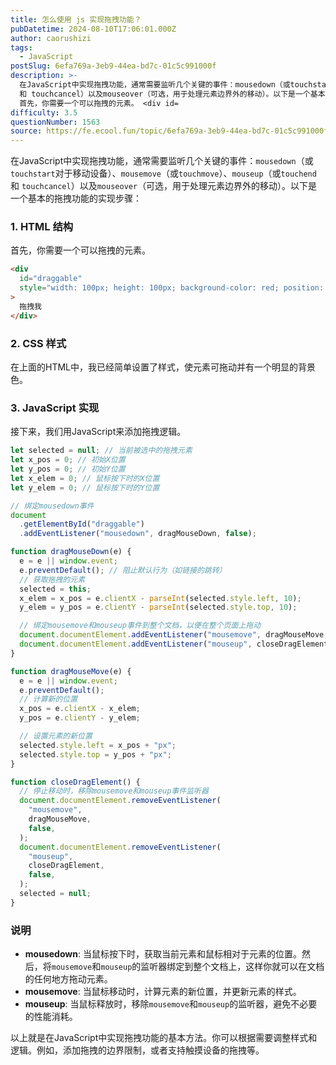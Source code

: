 ```yaml
---
title: 怎么使用 js 实现拖拽功能？
pubDatetime: 2024-08-10T17:06:01.000Z
author: caorushizi
tags:
  - JavaScript
postSlug: 6efa769a-3eb9-44ea-bd7c-01c5c991000f
description: >-
  在JavaScript中实现拖拽功能，通常需要监听几个关键的事件：mousedown（或touchstart对于移动设备）、mousemove（或touchmove）、mouseup（或touchend
  和 touchcancel）以及mouseover（可选，用于处理元素边界外的移动）。以下是一个基本的拖拽功能的实现步骤： 1. HTML 结构
  首先，你需要一个可以拖拽的元素。 <div id=
difficulty: 3.5
questionNumber: 1563
source: https://fe.ecool.fun/topic/6efa769a-3eb9-44ea-bd7c-01c5c991000f
---
```


在JavaScript中实现拖拽功能，通常需要监听几个关键的事件：`mousedown`（或`touchstart`对于移动设备）、`mousemove`（或`touchmove`）、`mouseup`（或`touchend` 和 `touchcancel`）以及`mouseover`（可选，用于处理元素边界外的移动）。以下是一个基本的拖拽功能的实现步骤：

### 1. HTML 结构

首先，你需要一个可以拖拽的元素。

```html
<div
  id="draggable"
  style="width: 100px; height: 100px; background-color: red; position: absolute; cursor: pointer;"
>
  拖拽我
</div>
```

### 2. CSS 样式

在上面的HTML中，我已经简单设置了样式，使元素可拖动并有一个明显的背景色。

### 3. JavaScript 实现

接下来，我们用JavaScript来添加拖拽逻辑。

```javascript
let selected = null; // 当前被选中的拖拽元素
let x_pos = 0; // 初始X位置
let y_pos = 0; // 初始Y位置
let x_elem = 0; // 鼠标按下时的X位置
let y_elem = 0; // 鼠标按下时的Y位置

// 绑定mousedown事件
document
  .getElementById("draggable")
  .addEventListener("mousedown", dragMouseDown, false);

function dragMouseDown(e) {
  e = e || window.event;
  e.preventDefault(); // 阻止默认行为（如链接的跳转）
  // 获取拖拽的元素
  selected = this;
  x_elem = x_pos = e.clientX - parseInt(selected.style.left, 10);
  y_elem = y_pos = e.clientY - parseInt(selected.style.top, 10);

  // 绑定mousemove和mouseup事件到整个文档，以便在整个页面上拖动
  document.documentElement.addEventListener("mousemove", dragMouseMove, false);
  document.documentElement.addEventListener("mouseup", closeDragElement, false);
}

function dragMouseMove(e) {
  e = e || window.event;
  e.preventDefault();
  // 计算新的位置
  x_pos = e.clientX - x_elem;
  y_pos = e.clientY - y_elem;

  // 设置元素的新位置
  selected.style.left = x_pos + "px";
  selected.style.top = y_pos + "px";
}

function closeDragElement() {
  // 停止移动时，移除mousemove和mouseup事件监听器
  document.documentElement.removeEventListener(
    "mousemove",
    dragMouseMove,
    false,
  );
  document.documentElement.removeEventListener(
    "mouseup",
    closeDragElement,
    false,
  );
  selected = null;
}
```

### 说明

- **mousedown**: 当鼠标按下时，获取当前元素和鼠标相对于元素的位置。然后，将`mousemove`和`mouseup`的监听器绑定到整个文档上，这样你就可以在文档的任何地方拖动元素。
- **mousemove**: 当鼠标移动时，计算元素的新位置，并更新元素的样式。
- **mouseup**: 当鼠标释放时，移除`mousemove`和`mouseup`的监听器，避免不必要的性能消耗。

以上就是在JavaScript中实现拖拽功能的基本方法。你可以根据需要调整样式和逻辑。例如，添加拖拽的边界限制，或者支持触摸设备的拖拽等。

